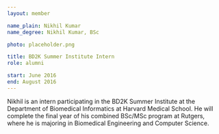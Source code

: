 ```yaml
---
layout: member

name_plain: Nikhil Kumar
name_degree: Nikhil Kumar, BSc

photo: placeholder.png

title: BD2K Summer Institute Intern
role: alumni

start: June 2016
end: August 2016
---
```

Nikhil is an intern participating in the BD2K Summer Institute at the Department of Biomedical Informatics at Harvard Medical School. He will complete the final year of his combined BSc/MSc program at Rutgers, where he is majoring in Biomedical Engineering and Computer Science.